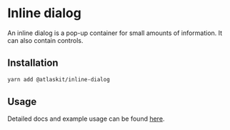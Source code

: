 # Inline dialog

An inline dialog is a pop-up container for small amounts of information. It can also contain
controls.

## Installation

```sh
yarn add @atlaskit/inline-dialog
```

## Usage

Detailed docs and example usage can be found
[here](https://atlassian.design/components/inline-dialog/).
